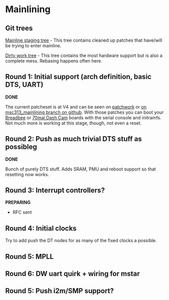 # Mainlining

## Git trees

[Mainline staging tree](https://github.com/fifteenhex/linux/tree/msc313_mainlining) - This tree contains cleaned up patches that have/will be trying to enter mainline.

[Dirty work tree](https://github.com/fifteenhex/linux/tree/mstar_dev_v5_8_rebase_cleanup) - This tree contains the most hardware support but is also a complete mess. Rebasing happens often here.

## Round 1: Initial support (arch definition, basic DTS, UART)

**DONE**

The current patcheset is at V4 and can be seen on [patchwork](https://patchwork.kernel.org/cover/11607257/) or [on msc313_mainlining branch on github](https://github.com/fifteenhex/linux/commits/msc313_mainlining). With those patches you can boot your [Breadbee](https://github.com/breadbee/breadbee/) or [70mai Dash Cam](boards/dashcamlite.md) boards with the serial console and initramfs. Not much more is working at this stage, though, not even a reset.

## Round 2: Push as much trivial DTS stuff as possibleg

**DONE**

Bunch of purely DTS stuff. Adds SRAM, PMU and reboot support so that resetting now works.

## Round 3: Interrupt controllers?

**PREPARING**

- RFC sent

## Round 4: Initial clocks

Try to add push the DT nodes for as many of the fixed clocks a possible.

## Round 5: MPLL

## Round 6: DW uart quirk + wiring for mstar

## Round 5: Push i2m/SMP support?
